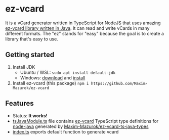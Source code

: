 # ez-vcard

It is a vCard generator written in TypeScript for NodeJS that uses amazing [ez-vcard library written in Java][ez-vcard].
It can read and write vCards in many different formats. The "ez" stands for "easy" because the goal is to create a library that's easy to use.

## Getting started

1. Install JDK
   - Ubuntu / WSL: `sudo apt install default-jdk`
   - Windows: [download][jdk-download] and [install][jdk-install-docs]
1. Install ez-vcard (this package)
   `npm i https://github.com/Maxim-Mazurok/ez-vcard`

## Features

- Status: **It works!**
- [tsJavaModule.ts](src/tsJavaModule.ts) file contains [ez-vcard][ez-vcard] TypeScript type definitions for [node-java][node-java] generated by [Maxim-Mazurok/ez-vcard-ts-java-types][ez-vcard-ts-java-types]
- [index.ts](src/index.ts) exports default function to generate vcard

[node-java]: https://github.com/joeferner/node-java
[ez-vcard]: https://github.com/mangstadt/ez-vcard
[jdk-download]: https://www.oracle.com/java/technologies/javase-downloads.html
[jdk-install-docs]: https://docs.oracle.com/en/java/javase/11/install/installation-jdk-microsoft-windows-platforms.html#GUID-BCE568C9-93D3-49F4-9B0C-9DD4A3419792
[ez-vcard-ts-java-types]: https://github.com/Maxim-Mazurok/ez-vcard-ts-java-types
